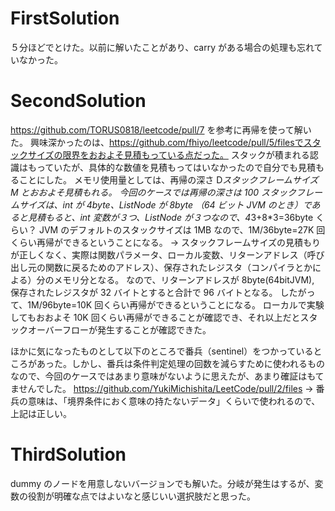 # FirstSolution

５分ほどでとけた。以前に解いたことがあり、carry がある場合の処理も忘れていなかった。

# SecondSolution

https://github.com/TORUS0818/leetcode/pull/7
を参考に再帰を使って解いた。
興味深かったのは、https://github.com/fhiyo/leetcode/pull/5/filesでスタックサイズの限界をおおよそ見積もっている点だった。
スタックが積まれる認識はもっていたが、具体的な数値を見積もってはいなかったので自分でも見積もることにした。
メモリ使用量としては、再帰の深さ D*スタックフレームサイズ M とおおよそ見積もれる。
今回のケースでは再帰の深さは 100
スタックフレームサイズは、int が 4byte、ListNode が 8byte （64 ビット JVM のとき）であると見積もると、int 変数が３つ、ListNode が３つなので、4*3+8\*3=36byte くらい？
JVM のデフォルトのスタックサイズは 1MB なので、1M/36byte=27K 回くらい再帰ができるということになる。
→ スタックフレームサイズの見積もりが正しくなく、実際は関数パラメータ、ローカル変数、リターンアドレス（呼び出し元の関数に戻るためのアドレス）、保存されたレジスタ（コンパイラとかによる）分のメモリ分となる。
なので、リターンアドレスが 8byte(64bitJVM), 保存されたレジスタが 32 バイトとすると合計で 96 バイトとなる。
したがって、1M/96byte=10K 回くらい再帰ができるということになる。
ローカルで実験してもおおよそ 10K 回くらい再帰ができることが確認でき、それ以上だとスタックオーバーフローが発生することが確認できた。

ほかに気になったものとして以下のところで番兵（sentinel）をつかっているところがあった。しかし、番兵は条件判定処理の回数を減らすために使われるものなので、今回のケースではあまり意味がないように思えたが、あまり確証はもてませんでした。
https://github.com/YukiMichishita/LeetCode/pull/2/files
→ 番兵の意味は、「境界条件におく意味の持たないデータ」くらいで使われるので、上記は正しい。

# ThirdSolution

dummy のノードを用意しないバージョンでも解いた。分岐が発生はするが、変数の役割が明確な点ではよいなと感じいい選択肢だと思った。
